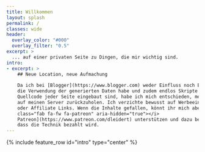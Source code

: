 ```yaml
---
title: Willkommen
layout: splash
permalink: /
classes: wide
header:
  overlay_color: "#000"
  overlay_filter: "0.5"
excerpt: >
  ... auf einer privaten Seite zu Dingen, die mir wichtig sind.
intro: 
- excerpt: >
    ## Neue Location, neue Aufmachung
    
    Da ich bei [Blogger](https://www.blogger.com) weder Einfluss noch Einsicht in
    die Verwendung der generierten Daten habe und zudem endlos Skripte in den
    Quellcode jeder Seite eingebaut sind, habe ich mich entschieden, meine Seiten
    auf meinen Server zurückzuholen. Ich verzichte bewusst auf Werbeeinblendungen
    oder Affiliate Links. Wenn die Inhalte gefallen, könnt ihr mich aber via [<i
    class="fab fa-fw fa-patreon" aria-hidden="true"></i>
    Patreon](https://www.patreon.com/dleidert) unterstützen und dazu beitragen,
    dass die Technik bezahlt wird.
---
```


<!-- {% include gallery caption="Caption test" %} -->

{% include feature_row id="intro" type="center" %}

<!-- vim: set tw=79 ts=2 sw=2 ai si et: -->
